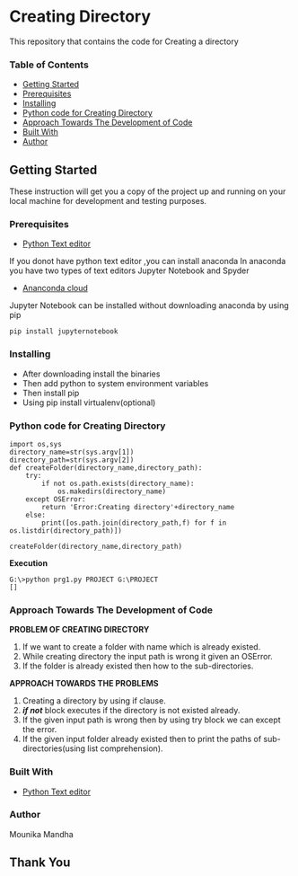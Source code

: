 # Creating Directory

This repository that contains the code for Creating a directory

### Table of Contents
* [Getting Started](#getting-started)
* [Prerequisites](#prerequisites)
* [Installing](#installing)
* [Python code for Creating Directory](#python-code-for-creating-directory)
* [Approach Towards The Development of Code](#approach-towards-the-development-of-code)
* [Built With](#built-with)
* [Author](#author)

## Getting Started

These instruction will get you a copy of the project up and running on your local machine for development and testing purposes. 

### Prerequisites
* [Python Text editor](https://www.python.org)

If you donot have python text editor ,you can install anaconda In anaconda you have two types of text editors Jupyter Notebook and Spyder

* [Ananconda cloud](https://anaconda.org)

Jupyter Notebook can be installed  without downloading anaconda by using pip

```pip install jupyternotebook```

### Installing
* After downloading install the binaries
* Then add python to system environment variables
* Then install pip
* Using pip install virtualenv(optional)

### Python code for Creating Directory
```
import os,sys
directory_name=str(sys.argv[1])
directory_path=str(sys.argv[2])
def createFolder(directory_name,directory_path):
    try:
        if not os.path.exists(directory_name):
            os.makedirs(directory_name)
    except OSError:
        return 'Error:Creating directory'+directory_name
    else:
        print([os.path.join(directory_path,f) for f in os.listdir(directory_path)])

createFolder(directory_name,directory_path)
```
**Execution**

```
G:\>python prg1.py PROJECT G:\PROJECT
[]
```
### Approach Towards The Development of Code

**PROBLEM OF CREATING DIRECTORY**

1. If we want to create a folder with name which is already existed.
2. While creating directory the input path is wrong it given an OSError.
3. If the folder is already existed then how to the sub-directories.

**APPROACH TOWARDS THE PROBLEMS**

1. Creating a directory  by using if clause.
2. _**if not**_ block executes if the directory is not existed already.
3. If the given input path is wrong then by using try block we can except the error.
4. If the given input folder already existed then to print the paths of sub-directories(using list comprehension).

### Built With
* [Python Text editor](https://www.python.org)

### Author
Mounika Mandha

## Thank You
